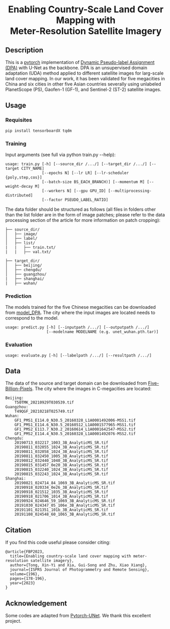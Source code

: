 <h1 align="center">Enabling Country-Scale Land Cover Mapping with <br> Meter-Resolution Satellite Imagery</h1>

## Description
This is a [pytorch](https://pytorch.org/) implementation of [Dynamic Pseudo-label Assignment (DPA)](https://arxiv.org/abs/2209.00727) with U-Net as the backbone. DPA is an unsupervised domain adaptation (UDA) method applied to different satellite images for larg-scale land cover mapping. In our work, it has been validated for five megacities in China and six cities in other five Asian countries severally using unlabeled PlanetScope (PS), Gaofen-1 (GF-1), and Sentinel-2 (ST-2) satellite images.

## Usage
### Requisites
```
pip install tensorboardX tqdm
```
### Training
Input arguments (see full via python train.py --help):
```
usage: train.py [-h] [--source_dir /.../] [--target_dir /.../] [--target CITY_NAME]
                [--epochs N] [--lr LR] [--lr-scheduler {poly,step,cos}]
                [--batch-size BS_EACH_BRANCH)] [--momentum M] [--weight-decay M]
                [--workers N] [--gpu GPU_ID] [--multiprocessing-distributed]
                [--factor PSEUDO_LABEL_RATIO]
```
The data folder should be structured as follows (all files in folders other than the list folder are in the form of image patches; please refer to the data processing section of the article for more information on patch cropping):
```
├── source_dir/
│   ├── image/
│   ├── label/
│   ├── list/
|   |   ├── train.txt/
|   |   ├── val.txt/
```
```
├── target_dir/
│   ├── beijing/
│   ├── chengdu/
│   ├── guangzhou/
|   ├── shanghai/
|   ├── wuhan/
```
### Prediction
The models trained for the five Chinese megacities can be downloaded from [model_DPA](https://drive.google.com/drive/folders/1qr98j4VXiaDNTfz4U76H-mTjLFzPWxdx?usp=sharing). The city where the input images are located needs to correspond to the model.
```
usage: predict.py [-h] [--inputpath /.../] [--outputpath /.../]
                  [--modelname MODELNAME (e.g. unet_wuhan.pth.tar)]
```
### Evaluation
```
usage: evaluate.py [-h] [--labelpath /.../] [--resultpath /.../]
```
## Data
The data of the source and target domain can be downloaded from [Five-Billion-Pixels](https://x-ytong.github.io/project/Five-Billion-Pixels.html).
The city where the images in C-megacities are located:
```
Beijing:
    T50TMK_20210929T030539.tif
Guangzhou:
    T49QGF_20210218T025749.tif
Wuhan:
    GF1_PMS1_E114.0_N30.5_20160328_L1A0001492006-MSS1.tif
    GF1_PMS1_E114.6_N30.5_20160512_L1A0001577965-MSS1.tif
    GF1_PMS2_E113.7_N30.2_20160614_L1A0001642547-MSS2.tif
    GF1_PMS2_E114.4_N30.5_20160328_L1A0001492076-MSS2.tif
Chengdu:
    20190713_032217_1003_3B_AnalyticMS_SR.tif
    20190811_032055_1024_3B_AnalyticMS_SR.tif
    20190811_032058_1024_3B_AnalyticMS_SR.tif
    20190811_032450_1005_3B_AnalyticMS_SR.tif
    20190812_032440_1040_3B_AnalyticMS_SR.tif
    20190815_031457_0e20_3B_AnalyticMS_SR.tif
    20190815_032240_1024_3B_AnalyticMS_SR.tif
    20190815_032243_1024_3B_AnalyticMS_SR.tif
Shanghai:
    20190821_024714_84_1069_3B_AnalyticMS_SR.tif
    20190918_020334_0e26_3B_AnalyticMS_SR.tif
    20190918_021512_1035_3B_AnalyticMS_SR.tif
    20190918_021706_1014_3B_AnalyticMS_SR.tif
    20190924_024646_59_1069_3B_AnalyticMS_SR.tif
    20191030_024347_05_106e_3B_AnalyticMS_SR.tif
    20191101_021351_101b_3B_AnalyticMS_SR.tif
    20191108_024548_60_1065_3B_AnalyticMS_SR.tif
```
## Citation
If you find this code useful please consider citing:
```
@article{FBP2023,
  title={Enabling country-scale land cover mapping with meter-resolution satellite imagery},
  author={Tong, Xin-Yi and Xia, Gui-Song and Zhu, Xiao Xiang},
  journal={ISPRS Journal of Photogrammetry and Remote Sensing},
  volume={196},
  pages={178-196},
  year={2023}
}
```
## Acknowledgement
Some codes are adapted from [Pytorch-UNet](https://github.com/milesial/Pytorch-UNet). We thank this excellent project.

